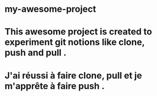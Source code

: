 # my-awesome-project
# This awesome project is created to experiment git notions like clone, push and pull .
# J'ai réussi à faire clone, pull et je m'apprête à faire push .